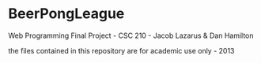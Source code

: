 BeerPongLeague
==============

Web Programming Final Project - CSC 210 - Jacob Lazarus &amp; Dan Hamilton

the files contained in this repository are for academic use only - 2013
